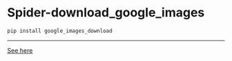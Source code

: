 # Spider-download_google_images

```python
pip install google_images_download
```

----------------------------------

[See here](https://github.com/hardikvasa/google-images-download)
